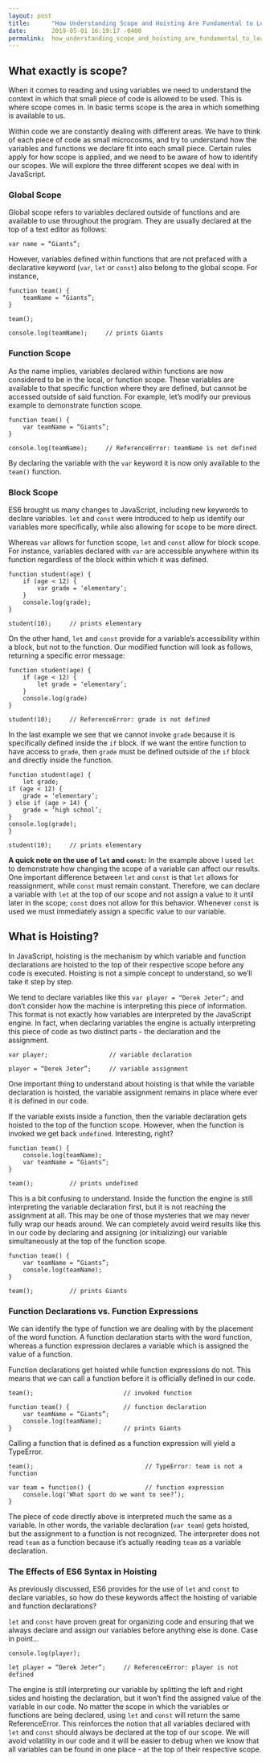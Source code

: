 ```yaml
---
layout: post
title:      "How Understanding Scope and Hoisting Are Fundamental to Learning JavaScript"
date:       2019-05-01 16:19:17 -0400
permalink:  how_understanding_scope_and_hoisting_are_fundamental_to_learning_javascript
---
```


## **What exactly is scope?**

When it comes to reading and using variables we need to understand the context in which that small piece of code is allowed to be used.  This is where scope comes in.  In basic terms scope is the area in which something is available to us.  

Within code we are constantly dealing with different areas. We have to think of each piece of code as small microcosms, and try to understand how the variables and functions we declare fit into each small piece.  Certain rules apply for how scope is applied, and we need to be aware of how to identify our scopes.  We will explore the three different scopes we deal with in JavaScript.  

### **Global Scope**

Global scope refers to variables declared outside of functions and are available to use throughout the program. They are usually declared at the top of a text editor as follows: 

`var name = “Giants”;`

However, variables defined within functions that are not prefaced with a declarative keyword (`var`, `let` or `const`) also belong to the global scope.  For instance, 

```
function team() {
	teamName = “Giants”;
}

team();

console.log(teamName);     // prints Giants
```

### **Function Scope**

As the name implies, variables declared within functions are now considered to be in the local, or function scope.  These variables are available to that specific function where they are defined, but cannot be accessed outside of said function.  For example, let’s modify our previous example to demonstrate function scope. 

```
function team() {
	var teamName = “Giants”;
}

console.log(teamName);     // ReferenceError: teamName is not defined
```

By declaring the variable with the `var` keyword it is now only available to the `team()` function.  

### **Block Scope**

ES6 brought us many changes to JavaScript, including new keywords to declare variables.  `let` and `const` were introduced to help us identify our variables more specifically, while also allowing for scope to be more direct.  

Whereas `var` allows for function scope, `let` and `const` allow for block scope.  For instance, variables declared with `var` are accessible anywhere within its function regardless of the block within which it was defined.  

```
function student(age) {
	if (age < 12) {
		var grade = ‘elementary’;
	}
	console.log(grade);
}

student(10);     // prints elementary 
```

On the other hand, `let` and `const` provide for a variable’s accessibility within a block, but not to the function.  Our modified function will look as follows, returning a specific error message:

```
function student(age) {
	if (age < 12) {
		let grade = ‘elementary’;
	}
	console.log(grade)
}

student(10);     // ReferenceError: grade is not defined
```

In the last example we see that we cannot invoke `grade` because it is specifically defined inside the `if` block.  If we want the entire function to have access to `grade`, then `grade` must be defined outside of the `if` block and directly inside the function. 

```
function student(age) {
	let grade;
if (age < 12) {
	grade = ‘elementary’;
} else if (age > 14) {
	grade = ‘high school’;
}
console.log(grade);
}

student(10);     // prints elementary
```

**A quick note on the use of `let` and `const`:** In the example above I used `let` to demonstrate how changing the scope of a variable can affect our results.  One important difference between `let` and `const` is that `let` allows for reassignment, while `const` must remain constant.  Therefore, we can declare a variable with `let` at the top of our scope and not assign a value to it until later in the scope; `const` does not allow for this behavior.  Whenever `const` is used we must immediately assign a specific value to our variable.  
	
## **What is Hoisting?**

In JavaScript, hoisting is the mechanism by which variable and function declarations are hoisted to the top of their respective scope before any code is executed.  Hoisting is not a simple concept to understand, so we’ll take it step by step.  

We tend to declare variables like this `var player = “Derek Jeter”;` and don’t consider how the machine is interpreting this piece of information.  This format is not exactly how variables are interpreted by the JavaScript engine.  In fact, when declaring variables the engine is actually interpreting this piece of code as two distinct parts - the declaration and the assignment. 

```
var player;                 // variable declaration
 
player = “Derek Jeter”;     // variable assignment
```

One important thing to understand about hoisting is that while the variable declaration is hoisted, the variable assignment remains in place where ever it is defined in our code. 

If the variable exists inside a function, then the variable declaration gets hoisted to the top of the function scope.  However, when the function is invoked we get back `undefined`.  Interesting, right?

```
function team() {
	console.log(teamName);
	var teamName = “Giants”;
}

team();          // prints undefined
```

This is a bit confusing to understand.  Inside the function the engine is still interpreting the variable declaration first, but it is not reaching the assignment at all.  This may be one of those mysteries that we may never fully wrap our heads around.  We can completely avoid weird results like this in our code by declaring and assigning (or initializing) our variable simultaneously at the top of the function scope.  

```
function team() {
	var teamName = “Giants”;
	console.log(teamName);
}

team();          // prints Giants
```


### **Function Declarations vs. Function Expressions**

We can identify the type of function we are dealing with by the placement of the word function.  A function declaration starts with the word function, whereas a function expression declares a variable which is assigned the value of a function.  

Function declarations get hoisted while function expressions do not.  This means that we can call a function before it is officially defined in our code.   

```
team();                         // invoked function
 
function team() {               // function declaration
	var teamName = “Giants”;
	console.log(teamName);
}                               // prints Giants
```

Calling a function that is defined as a function expression will yield a TypeError.

```
team();                               // TypeError: team is not a function
 
var team = function() {               // function expression
	console.log(‘What sport do we want to see?’);
}
```

The piece of code directly above is interpreted much the same as a variable.  In other words, the variable declaration (`var team`) gets hoisted, but the assignment to a function is not recognized.  The interpreter does not read `team` as a function because it’s actually reading `team` as a variable declaration.

### **The Effects of ES6 Syntax in Hoisting**

As previously discussed, ES6 provides for the use of `let` and `const` to declare variables, so how do these keywords affect the hoisting of variable and function declarations?

`let` and `const` have proven great for organizing code and ensuring that we always declare and assign our variables before anything else is done.  Case in point…

```
console.log(player);

let player = “Derek Jeter”;     // ReferenceError: player is not defined
```

The engine is still interpreting our variable by splitting the left and right sides and hoisting the declaration, but it won’t find the assigned value of the variable in our code.  No matter the scope in which the variables or functions are being declared, using `let` and `const` will return the same ReferenceError.  This reinforces the notion that all variables declared with `let` and `const` should always be declared at the top of our scope.   We will avoid volatility in our code and it will be easier to debug when we know that all variables can be found in one place - at the top of their respective scope.

